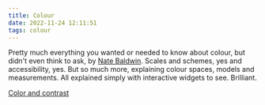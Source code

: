 ```yaml
---
title: Colour
date: 2022-11-24 12:11:51
tags: colour
---
```

Pretty much everything you wanted or needed to know about colour, but didn't even think to ask, by [Nate Baldwin](https://natebaldw.in/#/). Scales and schemes, yes and accessibility, yes. But so much more, explaining colour spaces, models and measurements. All explained simply with interactive widgets to see. Brilliant.


[Color and contrast](https://colorandcontrast.com/)